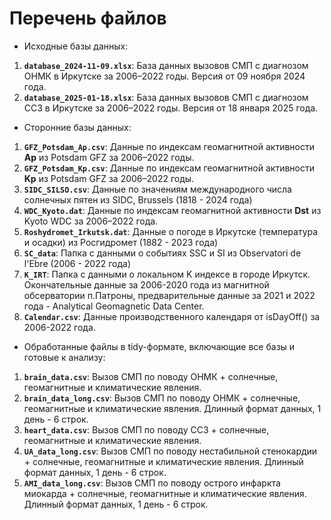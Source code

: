 # Перечень файлов

- Исходные базы данных:
1.  **`database_2024-11-09.xlsx`**: База данных вызовов СМП с диагнозом ОНМК в Иркутске за 2006–2022 годы. Версия от 09 ноября 2024 года.
2.  **`database_2025-01-18.xlsx`**: База данных вызовов СМП с диагнозом ССЗ в Иркутске за 2006–2022 годы. Версия от 18 января 2025 года.

- Сторонние базы данных:
1.  **`GFZ_Potsdam_Ap.csv`**: Данные по индексам геомагнитной активности **Ap** из Potsdam GFZ за 2006–2022 годы.
2.  **`GFZ_Potsdam_Kp.csv`**: Данные по индексам геомагнитной активности **Kp** из Potsdam GFZ за 2006–2022 годы.
3.  **`SIDC_SILSO.csv`**: Данные по значениям международного числа солнечных пятен из SIDC, Brussels (1818 - 2024 года)
4.  **`WDC_Kyoto.dat`**: Данные по индексам геомагнитной активности **Dst** из Kyoto WDC за 2006–2022 года.
5.  **`Roshydromet_Irkutsk.dat`**: Данные о погоде в Иркутске (температура и осадки) из Росгидромет (1882 - 2023 года)
6.  **`SC_data`**: Папка с данными о событиях SSC и SI из Observatori de l'Ebre (2006 - 2022 года)
7.  **`K_IRT`**: Папка с данными о локальном K индексе в городе Иркутск. 
Окончательные данные за 2006-2020 года из магнитной обсерватории п.Патроны, 
предварительные данные за 2021 и 2022 года - Analytical Geomagnetic Data Center.
8.  **`Calendar.csv`**: Данные производственного календаря от isDayOff() за 2006-2022 года.

- Обработанные файлы в tidy-формате, включающие все базы и готовые к анализу:
1.  **`brain_data.csv`**: Вызов СМП по поводу ОНМК + солнечные, геомагнитные и климатические явления.
2.  **`brain_data_long.csv`**: Вызов СМП по поводу ОНМК + солнечные, геомагнитные и климатические явления. Длинный формат данных, 1 день - 6 строк.
3.  **`heart_data.csv`**: Вызов СМП по поводу ССЗ + солнечные, геомагнитные и климатические явления.
4.  **`UA_data_long.csv`**: Вызов СМП по поводу нестабильной стенокардии + солнечные, геомагнитные и климатические явления. Длинный формат данных, 1 день - 6 строк.
5.  **`AMI_data_long.csv`**: Вызов СМП по поводу острого инфаркта миокарда + солнечные, геомагнитные и климатические явления. Длинный формат данных, 1 день - 6 строк.

